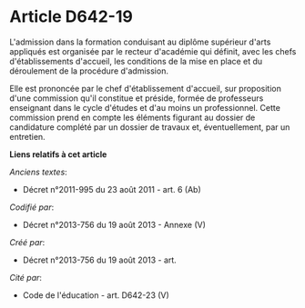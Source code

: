 # Article D642-19

L'admission dans la formation conduisant au diplôme supérieur d'arts appliqués est organisée par le recteur d'académie qui
définit, avec les chefs d'établissements d'accueil, les conditions de la mise en place et du déroulement de la procédure
d'admission.

Elle est prononcée par le chef d'établissement d'accueil, sur proposition d'une commission qu'il constitue et préside, formée
de professeurs enseignant dans le cycle d'études et d'au moins un professionnel. Cette commission prend en compte les
éléments figurant au dossier de candidature complété par un dossier de travaux et, éventuellement, par un entretien.

**Liens relatifs à cet article**

_Anciens textes_:

  - Décret n°2011-995 du 23 août 2011 - art. 6 (Ab)

_Codifié par_:

  - Décret n°2013-756 du 19 août 2013 -  Annexe (V)

_Créé par_:

  - Décret n°2013-756 du 19 août 2013 - art.

_Cité par_:

  - Code de l'éducation - art. D642-23 (V)
